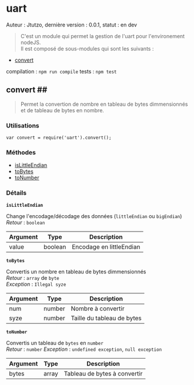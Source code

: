 # uart #

Auteur : Jtutzo, dernière version : 0.0.1, statut : en dev

> C'est un module qui permet la gestion de l'uart pour l'environement nodeJS.<br />
Il est composé de sous-modules qui sont les suivants :
 - [convert](#convert)
 
compilation : `npm run compile`
tests : `npm test`

## convert <a id="convert"></a>##
> Permet la convertion de nombre en tableau de bytes dimmensionnés et de tableau de bytes en nombre.

### Utilisations ###

`var convert = require('uart').convert();`

### Méthodes ###
- [isLittleEndian](#isLittleEndian)
- [toBytes](#toBytes)
- [toNumber](#toNumber)

### Détails ###

**`isLittleEndian`<a id="isLittleEndian"></a>**

Change l'encodage/décodage des données (`littleEndian` ou `bigEndian`)
*Retour* : `boolean`

| Argument      |Type                 |Description |
| ------------- |-------------        | ---------  |
|value          |boolean              |Encodage en littleEndian|

**`toBytes`<a id="toBytes"></a>**

Convertis un nombre en tableau de bytes dimmensionnés<br />
*Retour* : `array` de `byte`<br />
*Exception* : `Illegal syze`

| Argument      |Type                 |Description |
| ------------- |-------------        | ---------  |
|num            |number               |Nombre à convertir|
|syze           |number               |Taille du tableau de bytes|

**`toNumber`<a id="toNumber"></a>**

Convertis un tableau de `bytes` en `number`<br />
*Retour* : `number`
*Exception* : `undefined exception`, `null exception`

| Argument      |Type                 |Description |
| ------------- |-------------        | ---------  |
|bytes          |array                |Tableau de bytes à convertir|
